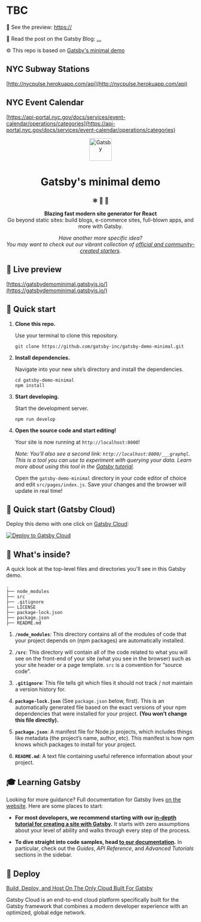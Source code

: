 # TBC

👀 See the preview: [https://](https://)

📝 Read the post on the Gatsby Blog: [...](https://)

⚙️ This repo is based on [Gatsby's minimal demo](https://github.com/gatsby-inc/gatsby-demo-minimal)

## NYC Subway Stations

[http://nycpulse.herokuapp.com/api](http://nycpulse.herokuapp.com/api)

## NYC Event Calendar

[https://api-portal.nyc.gov/docs/services/event-calendar/operations/categories](https://api-portal.nyc.gov/docs/services/event-calendar/operations/categories)

<p align="center">
  <a href="https://www.gatsbyjs.com">
    <img alt="Gatsby" src="https://www.gatsbyjs.com/Gatsby-Monogram.svg" width="60" />
  </a>
</p>
<h1 align="center">
  Gatsby's minimal demo
</h1>

<h3 align="center">
  ⚛️ 📄 🚀
</h3>

<p align="center">
  <strong>Blazing fast modern site generator for React</strong><br>
  Go beyond static sites: build blogs, e-commerce sites, full-blown apps, and more with Gatsby.
</p>

<p align="center">
  <i>Have another more specific idea?<br />You may want to check out our vibrant collection of <a href='https://www.gatsbyjs.com/docs/gatsby-starters/'>official and community-created starters</a>.</i>
</p>

## 👀 Live preview

[https://gatsbydemominimal.gatsbyjs.io/](https://gatsbydemominimal.gatsbyjs.io/)

## 🚀 Quick start

1.  **Clone this repo.**

    Use your terminal to clone this repository.

    ```shell
    git clone https://github.com/gatsby-inc/gatsby-demo-minimal.git
    ```

2.  **Install dependencies.**

    Navigate into your new site’s directory and install the dependencies.

    ```shell
    cd gatsby-demo-minimal
    npm install
    ```

3.  **Start developing.**

    Start the development server.

    ```shell
    npm run develop
    ```

4.  **Open the source code and start editing!**

    Your site is now running at `http://localhost:8000`!

    _Note: You'll also see a second link: _`http://localhost:8000/___graphql`_. This is a tool you can use to experiment with querying your data. Learn more about using this tool in the [Gatsby tutorial](https://www.gatsbyjs.com/tutorial/part-five/#introducing-graphiql)._

    Open the `gatsby-demo-minimal` directory in your code editor of choice and edit `src/pages/index.js`. Save your changes and the browser will update in real time!

## 🚀 Quick start (Gatsby Cloud)

Deploy this demo with one click on [Gatsby Cloud](https://www.gatsbyjs.com/cloud/):

[<img src="https://www.gatsbyjs.com/deploynow.svg" alt="Deploy to Gatsby Cloud">](https://www.gatsbyjs.com/dashboard/deploynow?url=https://github.com/gatsby-inc/gatsby-demo-minimal/)

## 🧐 What's inside?

A quick look at the top-level files and directories you'll see in this Gatsby demo.

    .
    ├── node_modules
    ├── src
    ├── .gitignore
    ├── LICENSE
    ├── package-lock.json
    ├── package.json
    ├── README.md

1.  **`/node_modules`**: This directory contains all of the modules of code that your project depends on (npm packages) are automatically installed.

2.  **`/src`**: This directory will contain all of the code related to what you will see on the front-end of your site (what you see in the browser) such as your site header or a page template. `src` is a convention for “source code”.

3.  **`.gitignore`**: This file tells git which files it should not track / not maintain a version history for.

4.  **`package-lock.json`** (See `package.json` below, first). This is an automatically generated file based on the exact versions of your npm dependencies that were installed for your project. **(You won’t change this file directly).**

5.  **`package.json`**: A manifest file for Node.js projects, which includes things like metadata (the project’s name, author, etc). This manifest is how npm knows which packages to install for your project.

6.  **`README.md`**: A text file containing useful reference information about your project.

## 🎓 Learning Gatsby

Looking for more guidance? Full documentation for Gatsby lives [on the website](https://www.gatsbyjs.com/). Here are some places to start:

- **For most developers, we recommend starting with our [in-depth tutorial for creating a site with Gatsby](https://www.gatsbyjs.com/tutorial/).** It starts with zero assumptions about your level of ability and walks through every step of the process.

- **To dive straight into code samples, head [to our documentation](https://www.gatsbyjs.com/docs/).** In particular, check out the _Guides_, _API Reference_, and _Advanced Tutorials_ sections in the sidebar.

## 💫 Deploy

[Build, Deploy, and Host On The Only Cloud Built For Gatsby](https://www.gatsbyjs.com/products/cloud/)

Gatsby Cloud is an end-to-end cloud platform specifically built for the Gatsby framework that combines a modern developer experience with an optimized, global edge network.
